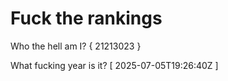 # Fuck the rankings

Who the hell am I?
{ 21213023 }

What fucking year is it?
[ 2025-07-05T19:26:40Z ]
